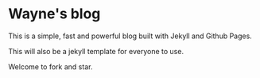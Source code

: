 # Wayne's blog
This is a simple, fast and powerful blog built with Jekyll and Github Pages.

This will also be a jekyll template for everyone to use.

Welcome to fork and star.
